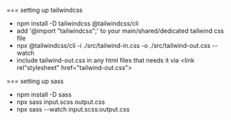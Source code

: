 === setting up tailwindcss
- npm install -D tailwindcss @tailwindcss/cli
- add '@import "tailwindcss";' to your main/shared/dedicated tailwind css file
- npx @tailwindcss/cli -i ./src/tailwind-in.css -o ./src/tailwind-out.css --watch
- include tailwind-out.css in any html files that needs it via <link rel"stylesheet" href="tailwind-out.css">

=== setting up sass
- npm install -D sass
- npx sass input.scss output.css
- npx sass --watch input.scss:output.css